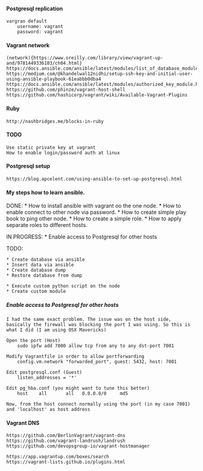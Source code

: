 #### Postgresql replication

    vargran default 
        username: vagrant
        password: vagrant
    
#### Vagrant network

    (network){https://www.oreilly.com/library/view/vagrant-up-and/9781449336103/ch04.html}
    https://docs.ansible.com/ansible/latest/modules/list_of_database_modules.html
    https://medium.com/@khandelwal12nidhi/setup-ssh-key-and-initial-user-using-ansible-playbook-61eabbb0dba4
    https://docs.ansible.com/ansible/latest/modules/authorized_key_module.html
    https://github.com/phinze/vagrant-host-shell
    https://github.com/hashicorp/vagrant/wiki/Available-Vagrant-Plugins
    
#### Ruby

    http://nashbridges.me/blocks-in-ruby
    
#### TODO
    
    Use static private key at vagrant
    How to enable login/password auth at linux
    
#### Postgresql setup

    https://blog.apcelent.com/using-ansible-to-set-up-postgresql.html

#### My steps how to learn ansible.

DONE:
    * How to install ansible with vagrant oo the one node.
    * How to enable connect to other node via password.
    * How to create simple play book to ping other node.
    * How to create a simple role.
    * How to apply separate roles to different hosts.

IN PROGRESS:
    * Enable access to Postgresql for other hosts

TODO:

    * Create database via ansible
    * Insert data via ansible
    * Create database dump
    * Restore database from dump

    * Execute custom python script on the node
    * Create custom module

##### Enable access to Postgresql for other hosts

    I had the same exact problem. The issue was on the host side, basically the firewall was blocking the port I was using. So this is what I did (I am using OSX Mavericks)

    Open the port (Host)
        sudo ipfw add 7000 allow tcp from any to any dst-port 7001

    Modify Vagrantfile in order to allow portforwarding
        config.vm.network "forwarded_port", guest: 5432, host: 7001

    Edit postgresql.conf (Guest)
        listen_addresses = '*'

    Edit pg_hba.conf (you might want to tune this better)
        host    all       all   0.0.0.0/0     md5

    Now, from the host connect normally using the port (in my case 7001) and 'localhost' as host address

#### Vagrant DNS

    https://github.com/BerlinVagrant/vagrant-dns
    https://github.com/vagrant-landrush/landrush
    https://github.com/devopsgroup-io/vagrant-hostmanager

    https://app.vagrantup.com/boxes/search
    https://vagrant-lists.github.io/plugins.html
